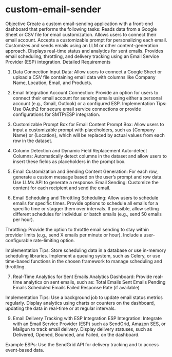 # custom-email-sender
Objective
Create a custom email-sending application with a front-end dashboard that performs the following tasks:
Reads data from a Google Sheet or CSV file for email customization.
Allows users to connect their email account.
Accepts a customizable prompt for personalizing each email.
Customizes and sends emails using an LLM or other content-generation approach.
Displays real-time status and analytics for sent emails.
Provides email scheduling, throttling, and delivery tracking using an Email Service Provider (ESP) integration.
Detailed Requirements

1. Data Connection
Input Data: Allow users to connect a Google Sheet or upload a CSV file containing email data with columns like Company Name, Location, Email, and Products.

2. Email Integration
Account Connection: Provide an option for users to connect their email account for sending emails using either a personal account (e.g., Gmail, Outlook) or a configured ESP.
Implementation Tips: Use OAuth2 for secure email service connections or provide configurations for SMTP/ESP integration.

3. Customizable Prompt Box for Email Content
Prompt Box: Allow users to input a customizable prompt with placeholders, such as {Company Name} or {Location}, which will be replaced by actual values from each row in the dataset.

4. Column Detection and Dynamic Field Replacement
Auto-detect Columns: Automatically detect columns in the dataset and allow users to insert these fields as placeholders in the prompt box.

5. Email Customization and Sending
Content Generation: For each row, generate a custom message based on the user’s prompt and row data. Use LLMs API to generate a response.
Email Sending: Customize the content for each recipient and send the email.

6. Email Scheduling and Throttling
Scheduling: Allow users to schedule emails for specific times. Provide options to schedule all emails for a specific time or stagger them over intervals. If possible, allow setting different schedules for individual or batch emails (e.g., send 50 emails per hour).

Throttling: Provide the option to throttle email sending to stay within provider limits (e.g., send X emails per minute or hour). Include a user-configurable rate-limiting option.

Implementation Tips: Store scheduling data in a database or use in-memory scheduling libraries. Implement a queuing system, such as Celery, or use time-based functions in the chosen framework to manage scheduling and throttling.

7. Real-Time Analytics for Sent Emails
Analytics Dashboard: Provide real-time analytics on sent emails, such as:
Total Emails Sent
Emails Pending
Emails Scheduled
Emails Failed
Response Rate (if available)

Implementation Tips: Use a background job to update email status metrics regularly. Display analytics using charts or counters on the dashboard, updating the data in real-time or at regular intervals.

9. Email Delivery Tracking with ESP Integration
ESP Integration: Integrate with an Email Service Provider (ESP) such as SendGrid, Amazon SES, or Mailgun to track email delivery. Display delivery statuses, such as Delivered, Opened, Bounced, and Failed, on the dashboard.

Example ESPs: Use the SendGrid API for delivery tracking and to access event-based data.

